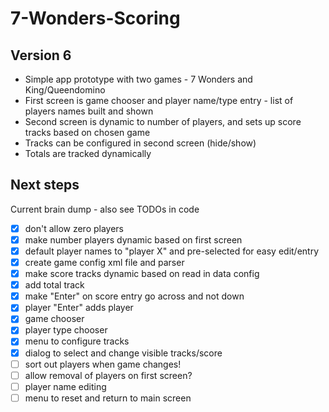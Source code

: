 # 7-Wonders-Scoring

## Version 6

* Simple app prototype with two games - 7 Wonders and King/Queendomino
* First screen is game chooser and player name/type entry - list of players names built and shown
* Second screen is dynamic to number of players, and sets up score tracks based on chosen game
* Tracks can be configured in second screen (hide/show)
* Totals are tracked dynamically

## Next steps
Current brain dump - also see TODOs in code

- [x] don't allow zero players
- [x] make number players dynamic based on first screen
- [x] default player names to "player X" and pre-selected for easy edit/entry
- [x] create game config xml file and parser
- [x] make score tracks dynamic based on read in data config
- [x] add total track
- [x] make "Enter" on score entry go across and not down
- [x] player "Enter" adds player
- [x] game chooser
- [x] player type chooser
- [x] menu to configure tracks
- [x] dialog to select and change visible tracks/score
- [ ] sort out players when game changes!
- [ ] allow removal of players on first screen?
- [ ] player name editing
- [ ] menu to reset and return to main screen
